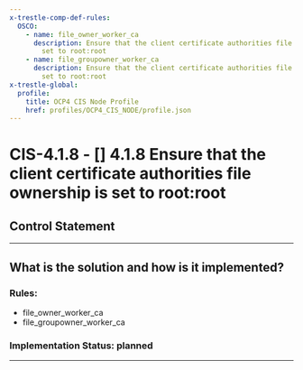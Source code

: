 ```yaml
---
x-trestle-comp-def-rules:
  OSCO:
    - name: file_owner_worker_ca
      description: Ensure that the client certificate authorities file ownership is
        set to root:root
    - name: file_groupowner_worker_ca
      description: Ensure that the client certificate authorities file ownership is
        set to root:root
x-trestle-global:
  profile:
    title: OCP4 CIS Node Profile
    href: profiles/OCP4_CIS_NODE/profile.json
---
```


# CIS-4.1.8 - \[\] 4.1.8 Ensure that the client certificate authorities file ownership is set to root:root

## Control Statement

______________________________________________________________________

## What is the solution and how is it implemented?

<!-- For implementation status enter one of: implemented, partial, planned, alternative, not-applicable -->

<!-- Note that the list of rules under ### Rules: is read-only and changes will not be captured after assembly to JSON -->

<!-- Add control implementation description here for control: CIS-4.1.8 -->

### Rules:

  - file_owner_worker_ca
  - file_groupowner_worker_ca

### Implementation Status: planned

______________________________________________________________________
